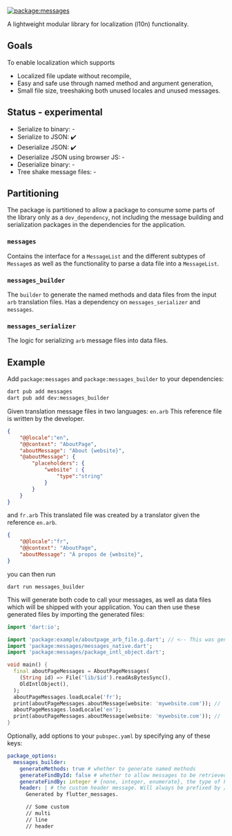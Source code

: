 [![package:messages](https://github.com/dart-lang/i18n/actions/workflows/messages.yml/badge.svg)](https://github.com/dart-lang/i18n/actions/workflows/messages.yml)
<!-- [![Pub](https://img.shields.io/pub/v/messages.svg)](https://pub.dev/packages/messages) -->
<!-- [![package publisher](https://img.shields.io/pub/publisher/intl4x.svg)](https://pub.dev/packages/intl4x/publisher) -->

A lightweight modular library for localization (l10n) functionality.

## Goals

To enable localization which supports

 - Localized file update without recompile,
 - Easy and safe use through named method and argument generation,
 - Small file size, treeshaking both unused locales and unused messages.

## Status - experimental

 - Serialize to binary: -
 - Serialize to JSON: :heavy_check_mark:
 - Deserialize JSON: :heavy_check_mark:
 - Deserialize JSON using browser JS: -
 - Deserialize binary: -
 - Tree shake message files: -

## Partitioning

The package is partitioned to allow a package to consume some parts of the library only as a `dev_dependency`, not including the message building and serialization packages in the dependencies for the application.

### `messages`
Contains the interface for a `MessageList` and the different subtypes of `Message`s as well as the functionality to parse a data file into a `MessageList`.
### `messages_builder`
The `builder` to generate the named methods and data files from the input `arb` translation files. Has a dependency on `messages_serializer` and `messages`.

### `messages_serializer`
The logic for serializing `arb` message files into data files.

## Example
Add `package:messages` and `package:messages_builder` to your dependencies:
```bash
dart pub add messages
dart pub add dev:messages_builder
```

Given translation message files in two languages:
`en.arb`
This reference file is written by the developer.
```json
{
    "@@locale":"en",
    "@@context": "AboutPage",
    "aboutMessage": "About {website}",
    "@aboutMessage": {
        "placeholders": {
            "website" : {
                "type":"string"
            }
        }
    }
}
```
and `fr.arb`
This translated file was created by a translator given the reference `en.arb`.
```json
{
    "@@locale":"fr",
    "@@context": "AboutPage",
    "aboutMessage": "À propos de {website}",
}
```
you can then run

`dart run messages_builder`

This will generate both code to call your messages, as well as data files which will be shipped with your application. You can then use these generated files by importing the generated files:

```dart
import 'dart:io';

import 'package:example/aboutpage_arb_file.g.dart'; // <-- This was generated right now
import 'package:messages/messages_native.dart';
import 'package:messages/package_intl_object.dart';

void main() {
  final aboutPageMessages = AboutPageMessages(
    (String id) => File('lib/$id').readAsBytesSync(),
    OldIntlObject(),
  );
  aboutPageMessages.loadLocale('fr');
  print(aboutPageMessages.aboutMessage(website: 'mywebsite.com')); // 'À propos de mywebsite.com'
  aboutPageMessages.loadLocale('en');
  print(aboutPageMessages.aboutMessage(website: 'mywebsite.com')); // 'About mywebsite.com'
}
```

Optionally, add options to your `pubspec.yaml` by specifying any of these keys:
```yaml
package_options:
  messages_builder:
    generateMethods: true # whether to generate named methods
    generateFindById: false # whether to allow messages to be retrieved by ID
    generateFindBy: integer # {none, integer, enumerate}, the type of key to use
    header: | # the custom header message. Will always be prefixed by // in the generated code.
      Generated by flutter_messages.

      // Some custom
      // multi
      // line
      // header
```
